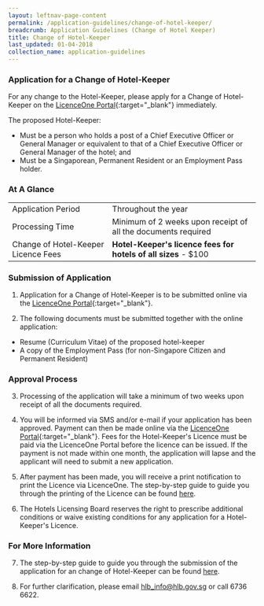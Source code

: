 ```yaml
---
layout: leftnav-page-content
permalink: /application-guidelines/change-of-hotel-keeper/
breadcrumb: Application Guidelines (Change of Hotel Keeper) 
title: Change of Hotel-Keeper
last_updated: 01-04-2018
collection_name: application-guidelines
---
```


### **Application for a Change of Hotel-Keeper**

For any change to the Hotel-Keeper, please apply for a Change of Hotel-Keeper on the [LicenceOne Portal](https://licence1.business.gov.sg){:target="_blank"} immediately.

The proposed Hotel-Keeper:
* Must be a person who holds a post of a Chief Executive Officer or General Manager or equivalent to that of a Chief Executive Officer or General Manager of the hotel; and 
* Must be a Singaporean, Permanent Resident or an Employment Pass holder. 

### **At A Glance**

<table class="table-v">
  <tr>
    <td>Application Period</td>
    <td> Throughout the year</td> 
  </tr>
  <tr>
    <td>Processing Time</td>
    <td>Minimum of 2 weeks upon receipt of all the documents required</td>
  </tr>
  <tr>
    <td>Change of Hotel-Keeper Licence Fees</td>
    <td><b>Hotel-Keeper's licence fees for hotels of all sizes</b> - $100</td>
  </tr>
</table>

### **Submission of Application**

1. Application for a Change of Hotel-Keeper is to be submitted online via the [LicenceOne Portal](https://licence1.business.gov.sg){:target="_blank"}.

2. The following documents must be submitted together with the online application:
* Resume (Curriculum Vitae) of the proposed hotel-keeper
* A copy of the Employment Pass (for non-Singapore Citizen and Permanent Resident)


### **Approval Process**

3. Processing of the application will take a minimum of two weeks upon receipt of all the documents required. 

4. You will be informed via SMS and/or e-mail if your application has been approved. Payment can then be made online via the [LicenceOne Portal](https://licence1.business.gov.sg){:target="_blank"}. Fees for the Hotel-Keeper's Licence must be paid via the LicenceOne Portal before the licence can be issued. If the payment is not made within one month, the application will lapse and the applicant will need to submit a new application. 

5. After payment has been made, you will receive a print notification to print the Licence via LicenceOne. The step-by-step guide to guide you through the printing of the Licence can be found [here](/files/resources/guides/guide-printing-certificate-licence.pdf).

6. The Hotels Licensing Board reserves the right to prescribe additional conditions or waive existing conditions for any application for a Hotel-Keeper's Licence.

### **For More Information**

7. The step-by-step guide to guide you through the submission of the application for an change of Hotel-Keeper can be found [here](/files/resources/guides/guide-amendment-of-licence.pdf).

8. For further clarification, please email [hlb_info@hlb.gov.sg](mailto:hlb_info@hlb.gov.sg) or call 6736 6622.
